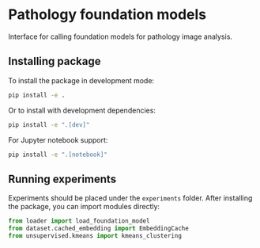 # Pathology foundation models

Interface for calling foundation models for pathology image analysis.

## Installing package

To install the package in development mode:

```bash
pip install -e .
```

Or to install with development dependencies:

```bash
pip install -e ".[dev]"
```

For Jupyter notebook support:

```bash
pip install -e ".[notebook]"
```

## Running experiments

Experiments should be placed under the `experiments` folder. After installing the package, you can import modules directly:

```python
from loader import load_foundation_model
from dataset.cached_embedding import EmbeddingCache
from unsupervised.kmeans import kmeans_clustering
```